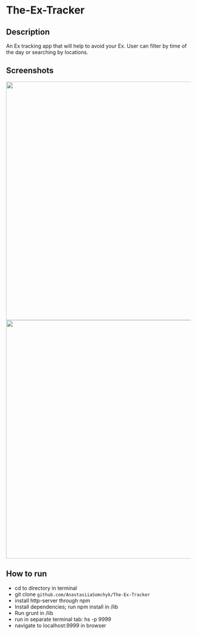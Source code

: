# The-Ex-Tracker

## Description
An Ex tracking app that will help to avoid your Ex. User can filter by time of the day or searching by locations.

## Screenshots
<img src="https://media.giphy.com/media/XJnZCp453LPBpWHe4K/giphy.gif" width="650">

<img src="https://media.giphy.com/media/8BlBVMxQFSmUzZ96YJ/giphy.gif" width="650">

## How to run
* cd to directory in terminal
* git clone ````github.com/AnastasiiaSomchyk/The-Ex-Tracker````
* install http-server through npm
* Install dependencies; run npm install in /lib
* Run grunt in /lib
* run in separate terminal tab: hs -p 9999
* navigate to localhost:9999 in browser
